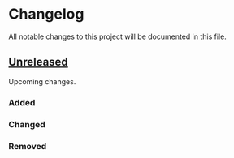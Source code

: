 # Changelog

All notable changes to this project will be documented in this file.

## [Unreleased]

<!--
Notes for any unreleased changes do here. When a new release is cut, move these from
the unreleased section to the section for the new release.
-->

Upcoming changes.

### Added

### Changed

### Removed

<!--
These Markdown anchors provide a link to the diff for each release. They should be
updated any time a new release is cut.
-->
[Unreleased]: /